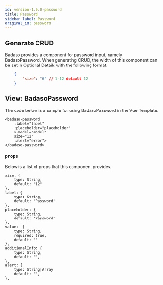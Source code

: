 ```yaml
---
id: version-1.0.0-password
title: Password
sidebar_label: Password
original_id: password
---
```


## Generate CRUD

Badaso provides a component for password input, namely BadasoPassword. When generating CRUD, the width of this component can be set in Optional Details with the following format.
<!--DOCUSAURUS_CODE_TABS-->
<!--JSON-->
```json
    {
        "size": "6" // 1-12 default 12
    }
```
<!--END_DOCUSAURUS_CODE_TABS-->

## View: BadasoPassword

The code below is a sample for using BadasoPassword in the Vue Template.

<!--DOCUSAURUS_CODE_TABS-->
<!--Vue-->
```vue
<badaso-password
    :label="label"
    :placeholder="placeholder"
    v-model="model"
    size="12"
    :alert="error">
</badaso-password>
```
<!--END_DOCUSAURUS_CODE_TABS-->

### ```props```

Below is a list of props that this component provides.

```
size: {
    type: String,
    default: "12"
},
label: {
    type: String,
    default: "Password"
},
placeholder: {
    type: String,
    default: "Password"
},
value:  {
    type: String,
    required: true,
    default: ''
},
additionalInfo: {
    type: String,
    default: "",
},
alert: {
    type: String|Array,
    default: "",
},
```